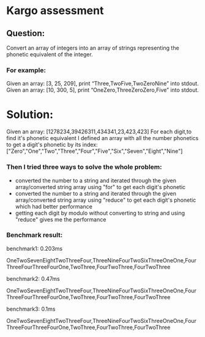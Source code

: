 # Kargo assessment 

## Question:

Convert an array of integers into an array of strings representing the phonetic equivalent of the
integer.

### For example:

Given an array: [3, 25, 209], print “Three,TwoFive,TwoZeroNine” into stdout.
Given an array: [10, 300, 5], print “OneZero,ThreeZeroZero,Five” into stdout.

# Solution:
Given an array: [1278234,39426311,434341,23,423,423] 
For each digit,to find it's phonetic equivalent I defined an array with all the number phonetics to get a digit's phonetic by its index:
["Zero","One","Two","Three","Four","Five","Six","Seven","Eight","Nine"]

### Then I tried three ways to solve the whole problem:
* converted the number to a string and iterated through the given array/converted string array using "for" to get each digit's phonetic
* converted the number to a string and iterated through the given array/converted string array using "reduce" to get each digit's phonetic
which had better performance
* getting each digit by modulo without converting to string and using "reduce" gives me the performance

### Benchmark result:

benchmark1: 0.203ms

OneTwoSevenEightTwoThreeFour,ThreeNineFourTwoSixThreeOneOne,FourThreeFourThreeFourOne,TwoThree,FourTwoThree,FourTwoThree

benchmark2: 0.47ms

OneTwoSevenEightTwoThreeFour,ThreeNineFourTwoSixThreeOneOne,FourThreeFourThreeFourOne,TwoThree,FourTwoThree,FourTwoThree

benchmark3: 0.1ms

OneTwoSevenEightTwoThreeFour,ThreeNineFourTwoSixThreeOneOne,FourThreeFourThreeFourOne,TwoThree,FourTwoThree,FourTwoThree
